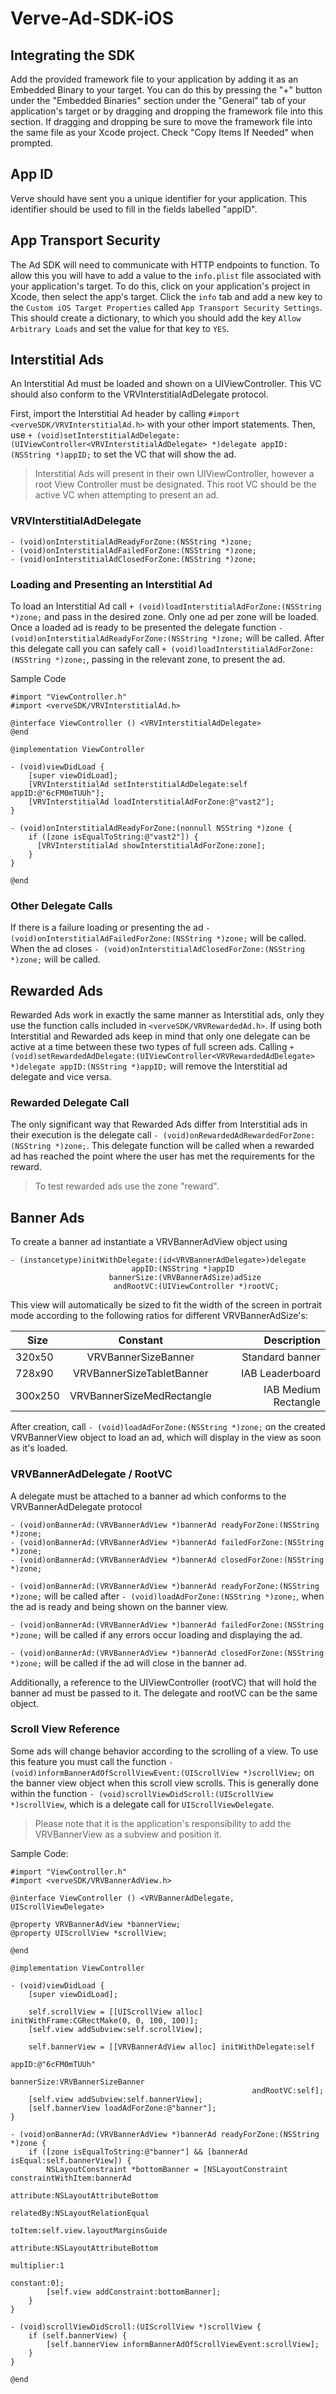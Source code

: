 # Verve-Ad-SDK-iOS

## Integrating the SDK
Add the provided framework file to your application by adding it as an Embedded Binary to your target. You can do this by pressing the "+" button under the "Embedded Binaries" section under the "General" tab of your application's target or by dragging and dropping the framework file into this section. If dragging and dropping be sure to move the framework file into the same file as your Xcode project. Check "Copy Items If Needed" when prompted.

## App ID
Verve should have sent you a unique identifier for your application. This identifier should be used to fill in the fields labelled "appID".

## App Transport Security
The Ad SDK will need to communicate with HTTP endpoints to function. To allow this you will have to add a value to the `info.plist` file associated with your application's target. To do this, click on your application's project in Xcode, then select the app's target. Click the `info` tab and add a new key to the `Custom iOS Target Properties` called `App Transport Security Settings`. This should create a dictionary, to which you should add the key `Allow Arbitrary Loads` and set the value for that key to `YES`.

## Interstitial Ads
An Interstitial Ad must be loaded and shown on a UIViewController. This VC should also conform to the VRVInterstitialAdDelegate protocol.

First, import the Interstitial Ad header by calling `#import <verveSDK/VRVInterstitialAd.h>` with your other import statements. Then, use `+ (void)setInterstitialAdDelegate:(UIViewController<VRVInterstitialAdDelegate> *)delegate appID:(NSString *)appID;`
to set the VC that will show the ad.

>Interstitial Ads will present in their own UIViewController, however a root View Controller must be designated. This root VC should be the active VC when attempting to present an ad.

### VRVInterstitialAdDelegate
```objc
- (void)onInterstitialAdReadyForZone:(NSString *)zone;
- (void)onInterstitialAdFailedForZone:(NSString *)zone;
- (void)onInterstitialAdClosedForZone:(NSString *)zone;
```

### Loading and Presenting an Interstitial Ad
To load an Interstitial Ad call `+ (void)loadInterstitialAdForZone:(NSString *)zone;` and pass in the desired zone. Only one ad per zone will be loaded. Once a loaded ad is ready to be presented the delegate function `- (void)onInterstitialAdReadyForZone:(NSString *)zone;` will be called. After this delegate call you can safely call `+ (void)loadInterstitialAdForZone:(NSString *)zone;`, passing in the relevant zone, to present the ad.

Sample Code
```objc
#import "ViewController.h"
#import <verveSDK/VRVInterstitialAd.h>

@interface ViewController () <VRVInterstitialAdDelegate>
@end

@implementation ViewController

- (void)viewDidLoad {
    [super viewDidLoad];
    [VRVInterstitialAd setInterstitialAdDelegate:self appID:@"6cFM0mTUUh"];
    [VRVInterstitialAd loadInterstitialAdForZone:@"vast2"];
}

- (void)onInterstitialAdReadyForZone:(nonnull NSString *)zone {
    if ([zone isEqualToString:@"vast2"]) {
      [VRVInterstitialAd showInterstitialAdForZone:zone];
    }
}

@end
```

### Other Delegate Calls
If there is a failure loading or presenting the ad `- (void)onInterstitialAdFailedForZone:(NSString *)zone;` will be called. 
When the ad closes `- (void)onInterstitialAdClosedForZone:(NSString *)zone;` will be called.

## Rewarded Ads
Rewarded Ads work in exactly the same manner as Interstitial ads, only they use the function calls included in `<verveSDK/VRVRewardedAd.h>`. If using both Interstitial and Rewarded ads keep in mind that only one delegate can be active at a time between these two types of full screen ads. Calling `+ (void)setRewardedAdDelegate:(UIViewController<VRVRewardedAdDelegate> *)delegate appID:(NSString *)appID;` will remove the Interstitial ad delegate and vice versa.

### Rewarded Delegate Call
The only significant way that Rewarded Ads differ from Interstitial ads in their execution is the delegate call `- (void)onRewardedAdRewardedForZone:(NSString *)zone;`. This delegate function will be called when a rewarded ad has reached the point where the user has met the requirements for the reward.

>To test rewarded ads use the zone "reward".

## Banner Ads
To create a banner ad instantiate a VRVBannerAdView object using 
```objc
- (instancetype)initWithDelegate:(id<VRVBannerAdDelegate>)delegate
                           appID:(NSString *)appID
                      bannerSize:(VRVBannerAdSize)adSize 
                       andRootVC:(UIViewController *)rootVC;
``` 

This view will automatically be sized to fit the width of the screen in portrait mode according to the following ratios for different VRVBannerAdSize's:

| Size          | Constant           | Description          |
| ------------- |:------------------:| --------------------:|
| 320x50        | VRVBannerSizeBanner| Standard banner      |
| 728x90        | VRVBannerSizeTabletBanner	     | IAB Leaderboard      | 
| 300x250	    | VRVBannerSizeMedRectangle   | IAB Medium Rectangle |

After creation, call `- (void)loadAdForZone:(NSString *)zone;` on the created VRVBannerView object to load an ad, which will display in the view as soon as it's loaded.

### VRVBannerAdDelegate / RootVC
A delegate must be attached to a banner ad which conforms to the VRVBannerAdDelegate protocol
```objc
- (void)onBannerAd:(VRVBannerAdView *)bannerAd readyForZone:(NSString *)zone;
- (void)onBannerAd:(VRVBannerAdView *)bannerAd failedForZone:(NSString *)zone;
- (void)onBannerAd:(VRVBannerAdView *)bannerAd closedForZone:(NSString *)zone;
```
`- (void)onBannerAd:(VRVBannerAdView *)bannerAd readyForZone:(NSString *)zone;` will be called after `- (void)loadAdForZone:(NSString *)zone;`, when the ad is ready and being shown on the banner view.

`- (void)onBannerAd:(VRVBannerAdView *)bannerAd failedForZone:(NSString *)zone;` will be called if any errors occur loading and displaying the ad.

`- (void)onBannerAd:(VRVBannerAdView *)bannerAd closedForZone:(NSString *)zone;` will be called if the ad will close in the banner ad.

Additionally, a reference to the UIViewController (rootVC) that will hold the banner ad must be passed to it. The delegate and rootVC can be the same object.

### Scroll View Reference
Some ads will change behavior according to the scrolling of a view. To use this feature you must call the function `- (void)informBannerAdOfScrollViewEvent:(UIScrollView *)scrollView;` on the banner view object when this scroll view scrolls. This is generally done within the function `- (void)scrollViewDidScroll:(UIScrollView *)scrollView`, which is a delegate call for `UIScrollViewDelegate`.

>Please note that it is the application's responsibility to add the VRVBannerView as a subview and position it.

Sample Code:
```objc
#import "ViewController.h"
#import <verveSDK/VRVBannerAdView.h>

@interface ViewController () <VRVBannerAdDelegate, UIScrollViewDelegate>

@property VRVBannerAdView *bannerView;
@property UIScrollView *scrollView;

@end

@implementation ViewController

- (void)viewDidLoad {
    [super viewDidLoad];
    
    self.scrollView = [[UIScrollView alloc] initWithFrame:CGRectMake(0, 0, 100, 100)];
    [self.view addSubview:self.scrollView];
    
    self.bannerView = [[VRVBannerAdView alloc] initWithDelegate:self 
                                                          appID:@"6cFM0mTUUh"
                                                     bannerSize:VRVBannerSizeBanner 
                                                      andRootVC:self];
    [self.view addSubview:self.bannerView];
    [self.bannerView loadAdForZone:@"banner"];
}

- (void)onBannerAd:(VRVBannerAdView *)bannerAd readyForZone:(NSString *)zone {
    if ([zone isEqualToString:@"banner"] && [bannerAd isEqual:self.bannerView]) {
        NSLayoutConstraint *bottomBanner = [NSLayoutConstraint constraintWithItem:bannerAd 
                                                                        attribute:NSLayoutAttributeBottom 
                                                                        relatedBy:NSLayoutRelationEqual 
                                                                           toItem:self.view.layoutMarginsGuide 
                                                                        attribute:NSLayoutAttributeBottom 
                                                                       multiplier:1 
                                                                         constant:0];
        [self.view addConstraint:bottomBanner];
    }
}

- (void)scrollViewDidScroll:(UIScrollView *)scrollView {
    if (self.bannerView) {
        [self.bannerView informBannerAdOfScrollViewEvent:scrollView];
    }
}

@end
```
